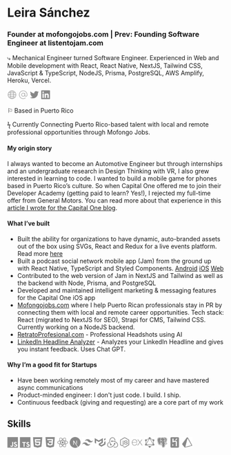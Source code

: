 # Leira Sánchez
### Founder at mofongojobs.com | Prev: Founding Software Engineer at listentojam.com

⤷ Mechanical Engineer turned Software Engineer. Experienced in Web and Mobile development with React, React Native, NextJS, Tailwind CSS, JavaScript & TypeScript, NodeJS, Prisma, PostgreSQL, AWS Amplify, Heroku, Vercel.

 <a aligh="left" href="https://https://mofongojobs.com/" target="_blank" rel="noreferrer noopener"><img src="https://raw.githubusercontent.com/0xShapeShifter/dev-story/master/public/images/socials/globe.svg" alt="Website" width="22" height="22" /></a> <a aligh="left" href="mailto:leira@mofongojobs.com" target="_blank" rel="noreferrer noopener"><img src="https://raw.githubusercontent.com/0xShapeShifter/dev-story/master/public/images/socials/at.svg" alt="Email" width="22" height="22" /></a> <a aligh="left" href="https://twitter.com/MechEngSanchez" target="_blank" rel="noreferrer noopener"><img src="https://raw.githubusercontent.com/0xShapeShifter/dev-story/master/public/images/socials/twitter.svg" alt="Twitter" width="22" height="22" /></a> <a aligh="left" href="https://www.linkedin.com/in/leirasanchez" target="_blank" rel="noreferrer noopener"><img src="https://raw.githubusercontent.com/0xShapeShifter/dev-story/master/public/images/socials/linkedin.svg" alt="LinkedIn" width="22" height="22" /></a>  

⚐ Based in Puerto Rico

ϟ Currently Connecting Puerto Rico-based talent with local and remote professional opportunities through Mofongo Jobs.

#### My origin story

I always wanted to become an Automotive Engineer but through internships and an undergraduate research in Design Thinking with VR, I also grew interested in learning to code. I wanted to build a mobile game for phones based in Puerto Rico’s culture. So when Capital One offered me to join their Developer Academy (getting paid to learn? Yes!), I rejected my full-time offer from General Motors. You can read more about that experience in this [article I wrote for the Capital One blog](https://www.capitalone.com/tech/culture/my-journey-through-capital-one-developer-academy/).


#### What I’ve built
* Built the ability for organizations to have dynamic, auto-branded assets out of the box using SVGs, React and Redux for a live events platform. Read more [here](https://www.experiencewelcome.com/blog/stagekit?utm_content=210686866)
* Built a podcast social network mobile app (Jam) from the ground up with React Native, TypeScript and Styled Components. 
      [Android](https://j4m.ai/android) [iOS](https://j4am.ai/ios) [Web](listentojam.com)
* Contributed to the web version of Jam in NextJS and Tailwind as well as the backend with Node, Prisma, and PostgreSQL  
* Developed and maintained intelligent marketing & messaging features for the Capital One iOS app
* [Mofongojobs.com](mofongojobs.com) where I help Puerto Rican professionals stay in PR by connecting them with local and remote career opportunities. Tech stack: React (migrated to NextJS for SEO), Strapi for CMS, Tailwind CSS. Currently working on a NodeJS backend.
* [RetratoProfesional.com](retratoprofesional.com) - Professional Headshots using AI
* [LinkedIn Headline Analyzer](mofongojobs.com/linkedin) - Analyzes your LinkedIn Headline and gives you instant feedback. Uses Chat GPT.

  
#### Why I’m a good fit for Startups
- Have been working remotely most of my career and have mastered async communications
- Product-minded engineer: I don't just code. I build. I ship.
- Continuous feedback (giving and requesting) are a core part of my work

 ## Skills
   <a href="https://www.javascript.com" target="_blank" rel="noreferrer noopener"><img src="https://raw.githubusercontent.com/0xShapeShifter/dev-story/master/public/images/skills/core/javascript.svg" alt="JavaScript" width="25" height="25" /></a> <a href="https://www.typescriptlang.org" target="_blank" rel="noreferrer noopener"><img src="https://raw.githubusercontent.com/0xShapeShifter/dev-story/master/public/images/skills/core/typescript.svg" alt="Typescript" width="25" height="25" /></a>  <a href="https://html.com/html5/" target="_blank" rel="noreferrer noopener"><img src="https://raw.githubusercontent.com/0xShapeShifter/dev-story/master/public/images/skills/frontend/html5.svg" alt="HTML5" width="25" height="25" /></a> <a href="https://css3.com" target="_blank" rel="noreferrer noopener"><img src="https://raw.githubusercontent.com/0xShapeShifter/dev-story/master/public/images/skills/frontend/css3.svg" alt="CSS3" width="25" height="25" /></a> <a href="https://reactjs.org" target="_blank" rel="noreferrer noopener"><img src="https://raw.githubusercontent.com/0xShapeShifter/dev-story/master/public/images/skills/frontend/react.svg" alt="React" width="25" height="25" /></a> <a href="https://nextjs.org" target="_blank" rel="noreferrer noopener"><img src="https://raw.githubusercontent.com/0xShapeShifter/dev-story/master/public/images/skills/frontend/nextjs.svg" alt="NextJS" width="25" height="25" /></a> <a href="http://tailwindcss.com" target="_blank" rel="noreferrer noopener"><img src="https://raw.githubusercontent.com/0xShapeShifter/dev-story/master/public/images/skills/frontend/tailwind.svg" alt="Tailwind" width="25" height="25" /></a> <a href="https://mui.com/material-ui/" target="_blank" rel="noreferrer noopener"><img src="https://raw.githubusercontent.com/0xShapeShifter/dev-story/master/public/images/skills/frontend/mui.svg" alt="Material UI" width="25" height="25" /></a> <a href="https://redux.js.org" target="_blank" rel="noreferrer noopener"><img src="https://raw.githubusercontent.com/0xShapeShifter/dev-story/master/public/images/skills/frontend/redux.svg" alt="Redux" width="25" height="25" /></a>  <a href="https://nodejs.org" target="_blank" rel="noreferrer noopener"><img src="https://raw.githubusercontent.com/0xShapeShifter/dev-story/master/public/images/skills/backend/nodejs.svg" alt="NodeJS" width="25" height="25" /></a> <a href="http://expressjs.com" target="_blank" rel="noreferrer noopener"><img src="https://raw.githubusercontent.com/0xShapeShifter/dev-story/master/public/images/skills/backend/express.svg" alt="Express" width="25" height="25" /></a> <a href="https://graphql.org" target="_blank" rel="noreferrer noopener"><img src="https://raw.githubusercontent.com/0xShapeShifter/dev-story/master/public/images/skills/backend/graphql.svg" alt="GraphQL" width="25" height="25" /></a> <a href="https://www.postgresql.org" target="_blank" rel="noreferrer noopener"><img src="https://raw.githubusercontent.com/0xShapeShifter/dev-story/master/public/images/skills/backend/postgresql.svg" alt="PostgreSQL" width="25" height="25" /></a> <a href="https://www.heroku.com" target="_blank" rel="noreferrer noopener"><img src="https://raw.githubusercontent.com/0xShapeShifter/dev-story/master/public/images/skills/backend/heroku.svg" alt="Heroku" width="25" height="25" /></a> <a href="http://prisma.io" target="_blank" rel="noreferrer noopener"><img src="https://raw.githubusercontent.com/0xShapeShifter/dev-story/master/public/images/skills/backend/prisma.svg" alt="Prisma" width="25" height="25" /></a> 
